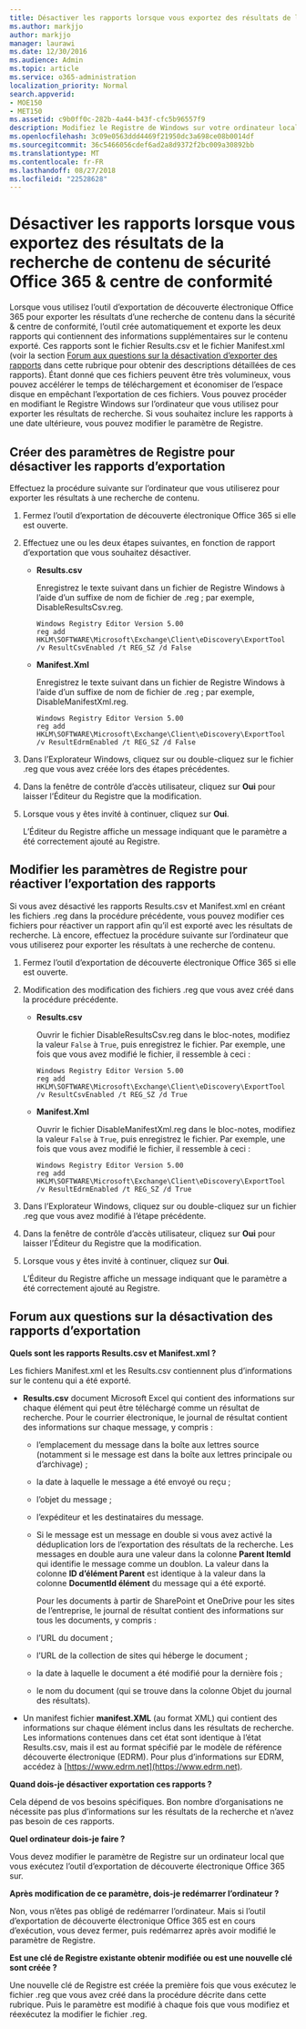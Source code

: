 ```yaml
---
title: Désactiver les rapports lorsque vous exportez des résultats de la recherche de contenu de sécurité Office 365 &amp; centre de conformité
ms.author: markjjo
author: markjjo
manager: laurawi
ms.date: 12/30/2016
ms.audience: Admin
ms.topic: article
ms.service: o365-administration
localization_priority: Normal
search.appverid:
- MOE150
- MET150
ms.assetid: c9b0ff0c-282b-4a44-b43f-cfc5b96557f9
description: Modifiez le Registre de Windows sur votre ordinateur local pour désactiver les rapports lorsque vous exportez les résultats d’une recherche de contenu à partir de la sécurité de 365 Office &amp; Comliance centre. Désactivation de ces rapports, vous pouvez accélérer le temps de téléchargement et économiser de l’espace disque.
ms.openlocfilehash: 3c09e0563ddd4469f21950dc3a698ce08b0014df
ms.sourcegitcommit: 36c5466056cdef6ad2a8d9372f2bc009a30892bb
ms.translationtype: MT
ms.contentlocale: fr-FR
ms.lasthandoff: 08/27/2018
ms.locfileid: "22528628"
---
```

# <a name="disable-reports-when-you-export-content-search-results-in-the-office-365-security-amp-compliance-center"></a>Désactiver les rapports lorsque vous exportez des résultats de la recherche de contenu de sécurité Office 365 &amp; centre de conformité

Lorsque vous utilisez l’outil d’exportation de découverte électronique Office 365 pour exporter les résultats d’une recherche de contenu dans la sécurité &amp; centre de conformité, l’outil crée automatiquement et exporte les deux rapports qui contiennent des informations supplémentaires sur le contenu exporté. Ces rapports sont le fichier Results.csv et le fichier Manifest.xml (voir la section [Forum aux questions sur la désactivation d’exporter des rapports](#frequently-asked-questions-about-disabling-export-reports) dans cette rubrique pour obtenir des descriptions détaillées de ces rapports). Étant donné que ces fichiers peuvent être très volumineux, vous pouvez accélérer le temps de téléchargement et économiser de l’espace disque en empêchant l’exportation de ces fichiers. Vous pouvez procéder en modifiant le Registre Windows sur l’ordinateur que vous utilisez pour exporter les résultats de recherche. Si vous souhaitez inclure les rapports à une date ultérieure, vous pouvez modifier le paramètre de Registre. 
  
## <a name="create-registry-settings-to-disable-the-export-reports"></a>Créer des paramètres de Registre pour désactiver les rapports d’exportation

Effectuez la procédure suivante sur l’ordinateur que vous utiliserez pour exporter les résultats à une recherche de contenu.
  
1. Fermez l’outil d’exportation de découverte électronique Office 365 si elle est ouverte.
    
2. Effectuez une ou les deux étapes suivantes, en fonction de rapport d’exportation que vous souhaitez désactiver.
    
    - **Results.csv**
    
      Enregistrez le texte suivant dans un fichier de Registre Windows à l’aide d’un suffixe de nom de fichier de .reg ; par exemple, DisableResultsCsv.reg.
    
      ```
      Windows Registry Editor Version 5.00
      reg add HKLM\SOFTWARE\Microsoft\Exchange\Client\eDiscovery\ExportTool /v ResultCsvEnabled /t REG_SZ /d False 
      ```

    - **Manifest.Xml**
    
      Enregistrez le texte suivant dans un fichier de Registre Windows à l’aide d’un suffixe de nom de fichier de .reg ; par exemple, DisableManifestXml.reg.
    
      ```
      Windows Registry Editor Version 5.00
      reg add HKLM\SOFTWARE\Microsoft\Exchange\Client\eDiscovery\ExportTool /v ResultEdrmEnabled /t REG_SZ /d False 
      ```

3. Dans l’Explorateur Windows, cliquez sur ou double-cliquez sur le fichier .reg que vous avez créée lors des étapes précédentes.
    
4. Dans la fenêtre de contrôle d’accès utilisateur, cliquez sur **Oui** pour laisser l’Éditeur du Registre que la modification. 
    
5. Lorsque vous y êtes invité à continuer, cliquez sur **Oui**.
    
    L’Éditeur du Registre affiche un message indiquant que le paramètre a été correctement ajouté au Registre.
  
## <a name="edit-registry-settings-to-re-enable-the-export-reports"></a>Modifier les paramètres de Registre pour réactiver l’exportation des rapports

Si vous avez désactivé les rapports Results.csv et Manifest.xml en créant les fichiers .reg dans la procédure précédente, vous pouvez modifier ces fichiers pour réactiver un rapport afin qu’il est exporté avec les résultats de recherche. Là encore, effectuez la procédure suivante sur l’ordinateur que vous utiliserez pour exporter les résultats à une recherche de contenu.
  
1. Fermez l’outil d’exportation de découverte électronique Office 365 si elle est ouverte.
    
2. Modification des modification des fichiers .reg que vous avez créé dans la procédure précédente.
    
    - **Results.csv**
    
        Ouvrir le fichier DisableResultsCsv.reg dans le bloc-notes, modifiez la valeur `False` à `True`, puis enregistrez le fichier. Par exemple, une fois que vous avez modifié le fichier, il ressemble à ceci :
    
        ```
        Windows Registry Editor Version 5.00
      reg add HKLM\SOFTWARE\Microsoft\Exchange\Client\eDiscovery\ExportTool /v ResultCsvEnabled /t REG_SZ /d True
        ```

    - **Manifest.Xml**
    
        Ouvrir le fichier DisableManifestXml.reg dans le bloc-notes, modifiez la valeur `False` à `True`, puis enregistrez le fichier. Par exemple, une fois que vous avez modifié le fichier, il ressemble à ceci :
    
      ```
      Windows Registry Editor Version 5.00
      reg add HKLM\SOFTWARE\Microsoft\Exchange\Client\eDiscovery\ExportTool /v ResultEdrmEnabled /t REG_SZ /d True
      ```

3. Dans l’Explorateur Windows, cliquez sur ou double-cliquez sur un fichier .reg que vous avez modifié à l’étape précédente.
    
4. Dans la fenêtre de contrôle d’accès utilisateur, cliquez sur **Oui** pour laisser l’Éditeur du Registre que la modification. 
    
5. Lorsque vous y êtes invité à continuer, cliquez sur **Oui**.
    
    L’Éditeur du Registre affiche un message indiquant que le paramètre a été correctement ajouté au Registre.
  
## <a name="frequently-asked-questions-about-disabling-export-reports"></a>Forum aux questions sur la désactivation des rapports d’exportation
<a name="faqs"> </a>

 **Quels sont les rapports Results.csv et Manifest.xml ?**
  
Les fichiers Manifest.xml et les Results.csv contiennent plus d’informations sur le contenu qui a été exporté.
  
- **Results.csv** document Microsoft Excel qui contient des informations sur chaque élément qui peut être téléchargé comme un résultat de recherche. Pour le courrier électronique, le journal de résultat contient des informations sur chaque message, y compris : 
    
  - l’emplacement du message dans la boîte aux lettres source (notamment si le message est dans la boîte aux lettres principale ou d’archivage) ;
    
  - la date à laquelle le message a été envoyé ou reçu ;
    
  - l’objet du message ;
    
  - l’expéditeur et les destinataires du message.
    
  - Si le message est un message en double si vous avez activé la déduplication lors de l’exportation des résultats de la recherche. Les messages en double aura une valeur dans la colonne **Parent ItemId** qui identifie le message comme un doublon. La valeur dans la colonne **ID d’élément Parent** est identique à la valeur dans la colonne **DocumentId élément** du message qui a été exporté. 
    
    Pour les documents à partir de SharePoint et OneDrive pour les sites de l’entreprise, le journal de résultat contient des informations sur tous les documents, y compris :
    
  - l’URL du document ;
    
  - l’URL de la collection de sites qui héberge le document ;
    
  - la date à laquelle le document a été modifié pour la dernière fois ;
    
  - le nom du document (qui se trouve dans la colonne Objet du journal des résultats).
    
- Un manifest fichier **manifest.XML** (au format XML) qui contient des informations sur chaque élément inclus dans les résultats de recherche. Les informations contenues dans cet état sont identique à l’état Results.csv, mais il est au format spécifié par le modèle de référence découverte électronique (EDRM). Pour plus d’informations sur EDRM, accédez à [https://www.edrm.net](https://www.edrm.net).
    
 **Quand dois-je désactiver exportation ces rapports ?**
  
Cela dépend de vos besoins spécifiques. Bon nombre d’organisations ne nécessite pas plus d’informations sur les résultats de la recherche et n’avez pas besoin de ces rapports.
  
 **Quel ordinateur dois-je faire ?**
  
 Vous devez modifier le paramètre de Registre sur un ordinateur local que vous exécutez l’outil d’exportation de découverte électronique Office 365 sur. 
  
 **Après modification de ce paramètre, dois-je redémarrer l’ordinateur ?**
  
Non, vous n’êtes pas obligé de redémarrer l’ordinateur. Mais si l’outil d’exportation de découverte électronique Office 365 est en cours d’exécution, vous devez fermer, puis redémarrez après avoir modifié le paramètre de Registre.
  
 **Est une clé de Registre existante obtenir modifiée ou est une nouvelle clé sont créée ?**
  
Une nouvelle clé de Registre est créée la première fois que vous exécutez le fichier .reg que vous avez créé dans la procédure décrite dans cette rubrique. Puis le paramètre est modifié à chaque fois que vous modifiez et réexécutez la modifier le fichier .reg.
